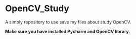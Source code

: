 # OpenCV_Study
 A simply repository to use save my files about study OpenCV.
 
 __Make sure you have installed Pycharm and OpenCV library.__
